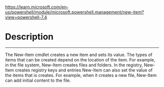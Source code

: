 https://learn.microsoft.com/en-us/powershell/module/microsoft.powershell.management/new-item?view=powershell-7.4

# Description
---
The New-Item cmdlet creates a new item and sets its value.
The types of items that can be created depend on the location of the item.
For example, in the file system, New-Item creates files and folders.
In the registry, New-Item creates registry keys and entries
New-Item can also set the value of the items that is creates.
For example, when it creates a new file, New-Item can add initial content to the file.


